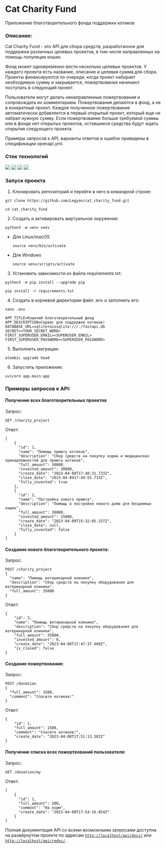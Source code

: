 # Cat Charity Fund
Приложение благотворительного фонда поддержки котиков

### Описание:
Cat Charity Fund - это API для сбора средств, разработанное для поддержки различных целевых проектов, в том числе направленных на помощь популяции кошек. 

Фонд может одновременно вести несколько целевых проектов. У каждого проекта есть название, описание и целевая сумма для сбора. Проекты финансируются по очереди, когда проект набирает необходимую сумму и закрывается, пожертвования начинают поступать в следующий проект.

Пользователи могут делать ненаправленные пожертвования и сопровождать их комментарием. Пожертвования делаются в фонд, а не в конкретный проект. Каждое полученное пожертвование автоматически добавляется в первый открытый проект, который еще не набрал нужную сумму. Если пожертвование больше требуемой суммы или в фонде нет открытых проектов, оставшиеся средства будут ждать открытия следующего проекта.

Примеры запросов к API, варианты ответов и ошибок приведены в спецификации openapi.yml.

### Стек технологий 

![](https://img.shields.io/badge/Python-3.9-black?style=flat&logo=python) 
![](https://img.shields.io/badge/FastAPI-0.78.0-black?style=flat&logo=fastapi)
![](https://img.shields.io/badge/Pydantic-1.9.1-black?style=flat)
![](https://img.shields.io/badge/SQLAlchemy-1.4.29-black?style=flat)

### Запуск проекта

1. Клонировать репозиторий и перейти в него в командной строке:

```
git clone https://github.com/Legyan/cat_charity_fund.git
```

```
cd cat_charity_fund
```

2. Cоздать и активировать виртуальное окружение:

```
python3 -m venv venv
```

* Для Linux/macOS

    ```
    source venv/bin/activate
    ```

* Для Windows

    ```
    source venv/scripts/activate
    ```

3. Установить зависимости из файла requirements.txt:

```
python3 -m pip install --upgrade pip
```

```
pip install -r requirements.txt
```

4. Создать в корневой директории файл .env и заполнить его:

```
nano .env
```

```
APP_TITLE=Кошачий благотворительный фонд
APP_DESCRIPTION=Сервис для поддержки котиков!
DATABASE_URL=sqlite+aiosqlite:///./fastapi.db
SECRET=<YOUR_SECRET_WORD>
FIRST_SUPERUSER_EMAIL=<SUPERUSER_EMAIL>
FIRST_SUPERUSER_PASSWORD=<SUPERUSER_PASSWORD>
```

5. Выполнить миграции:

```
alembic upgrade head
```

6. Запустить приложение:

```
uvicorn app.main:app
```

### Примеры запросов к API:

#### Получение всех благотворительных проектов

Запрос:
```
GET /charity_project
```

Ответ:
```
[
    {
      "id": 1,
      "name": "Помощь приюту котиков",
      "description": "Сбор средств на покупку корма и медицинских принадлежностей для приюта котиков",
      "full_amount": 30000,
      "invested_amount": 30000,
      "create_date": "2023-04-08T17:40:31.733Z",
      "close_date": "2023-04-0917:44:55.733Z",
      "fully_invested": true
    },
    {
      "id": 2,
      "name": "Постройка нового приюта",
      "description": "Помощь в постройке нового дома для бездомных кошек",
      "full_amount": 30000,
      "invested_amount": 15000,
      "create_date": "2023-04-09T15:32:05.337Z",
      "close_date": null,
      "fully_invested": false
    }
]
```

#### Cоздание нового благотворительного проекта:

Запрос:
```
POST /charity_project
{
  "name": "Помощь ветеринарной клинике",
  "description": "Сбор средств на покупку оборудования для ветеринарной клиники",
  "full_amount": 35000
}
```

Ответ:
```
{
    "id": 3,
    "name": "Помощь ветеринарной клинике",
    "description": "Сбор средств на покупку оборудования для ветеринарной клиники",
    "full_amount": 35000,
    "invested_amount": 0,
    "create_date": "2023-04-08T17:47:37.460Z",
    "is_closed": false
}

```

#### Cоздание пожертвования:

Запрос:
```
POST /donation
{
  "full_amount": 1500,
  "comment": "Спасите котиков!"
}
```

Ответ:
```
{
    "id": 1,
    "full_amount": 1500,
    "comment": "Спасите котиков!",
    "create_date": "2023-04-08T17:51:13.382Z"
}

```

#### Получение списка всех пожертвований пользователя:

Запрос:
```
GET /donation/my
```

Ответ:
```
[
    {
      "id": 1,
      "full_amount": 300,
      "comment": "На корм",
      "create_date": "2023-04-08T17:54:16.054Z"
    }
]
```

Полная документация API со всеми возможными запросами доступна на развёрнутом проекте по адресам [```http://localhost/api/docs/```](http://localhost/api/docs/) или [```http://localhost/api/redoc/```](http://localhost/api/redoc/).
